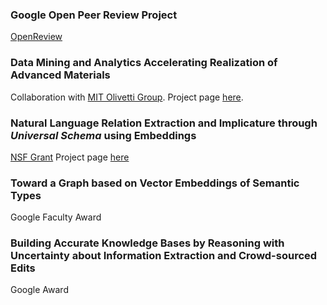 ### Google Open Peer Review Project

[OpenReview](https://openreview.net/about)


### Data Mining and Analytics Accelerating Realization of Advanced Materials

Collaboration with [MIT Olivetti Group](http://olivetti.mit.edu/).
Project page [here](http://olivetti.mit.edu/research-project-2/).


### Natural Language Relation Extraction and Implicature through _Universal Schema_ using Embeddings

[NSF Grant](https://nsf.gov/awardsearch/showAward?AWD_ID=1514053)
Project page [here](/projects/NSF_USchema.html)


### Toward a Graph based on Vector Embeddings of Semantic Types

Google Faculty Award


### Building Accurate Knowledge Bases by Reasoning with Uncertainty about Information Extraction and Crowd-sourced Edits

Google Award